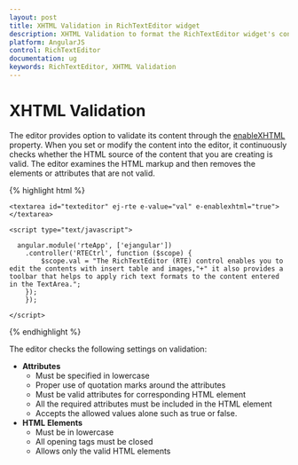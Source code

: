 ```yaml
---
layout: post
title: XHTML Validation in RichTextEditor widget
description: XHTML Validation to format the RichTextEditor widget's content
platform: AngularJS
control: RichTextEditor
documentation: ug
keywords: RichTextEditor, XHTML Validation
---
```

# XHTML Validation

The editor provides option to validate its content through the [enableXHTML](http://help.syncfusion.com/api/js/ejrte#members:enablexhtml) property. When you set or modify the content into the editor, it continuously checks whether the HTML source of the content that you are creating is valid. The editor examines the HTML markup and then removes the elements or attributes that are not valid. 

{% highlight html %}

    <textarea id="texteditor" ej-rte e-value="val" e-enablexhtml="true"></textarea>

    <script type="text/javascript">

      angular.module('rteApp', ['ejangular'])
        .controller('RTECtrl', function ($scope) {
            $scope.val = "The RichTextEditor (RTE) control enables you to edit the contents with insert table and images,"+" it also provides a toolbar that helps to apply rich text formats to the content entered in the TextArea.";
        });
        });

    </script>
    
{% endhighlight %}

The editor checks the following settings on validation:

* **Attributes** 
  * Must be specified in lowercase 
  * Proper use of quotation marks around the attributes
  * Must be valid attributes for corresponding HTML element
  * All the required attributes must be included in the HTML element
  * Accepts the allowed values alone such as true or false.
* **HTML** **Elements** 
  * Must be in lowercase 
  * All opening tags must be closed
  * Allows only the valid HTML elements